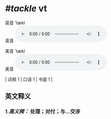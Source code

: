 # ***\#tackle*** vt
英音 'tækl  
英音
<audio src="./media/tackle-B.aac" controls="controls"></audio>

美音 'tækl  
美音
<audio src="./media/tackle.aac" controls="controls"></audio>



| 词频 1 | 口语 1 | 书面 1 |  

英文释义
---
### 1.*高义频：* **处理；对付；与...交涉**  


